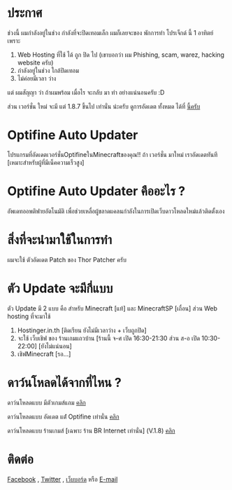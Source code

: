 # ประกาศ
ช่วงนี้ ผมกำลังอยู่ในช่วง กำลังที่จะปิดเทอมเล็ก ผมก็เลยจะของ พักการทำ โปรเจ็กต์ นี้ 1 อาทิตย์ เพราะ

1. Web Hosting ที่ใช้ ได้ ถูก ปิด ไป (เขาบอกว่า ผม Phishing, scam, warez, hacking website ครับ)
2. กำลังอยู่ในช่วง ใกล้ปิดเทอม
3. ไม่ค่อยมีเวลา ว่าง

แต่ ผมสัญญา ว่า ถ้าผมพร้อม เมื่อไร จะกลับ มา ทำ อย่างแน่นอนครับ :D

ส่วน เวอร์ชั่น ใหม่ จะมี แต่ 1.8.7 ขี้นไป เท่านั่น น่ะครับ
ดูการอัดเดต ทั้งหมด ได้ที่ [นี้ครับ](http://boyphongsakorn.ga/optifine-auto-updater/)
# Optifine Auto Updater
โปรแกรมที่อัดเดตเวอร์ชั่นOptifineในMinecraftของคุณ!! ถ้า เวอร์ชั่น มาใหม่ เราอัดเดตทันที 
[เหมาะสำหรับผู้ที่มีเน็คความเร็วสูง]
# Optifine Auto Updater คืออะไร ?
อัพเดทออพติฟายอัตโนมัติ เพื่อช่วยเหลื่อผู้ขลาดแคลนกำลังในการเปิดเว็บดาวโหลดใหม่แล้วติดตั้งเอง
# สิ่งที่จะนำมาใช้ในการทำ
ผมจะใช้ ตัวอัดเดต Patch ของ Thor Patcher ครับ
# ตัว Update จะมีกี่แบบ
ตัว Update มี 2 แบบ คือ สำหรับ Minecraft [แท้] และ MinecraftSP [เถื่อน] ส่วน Web hosting ที่จะมาใช้

1. Hostinger.in.th [ติดเรียน ยังไม่มีเวลาว่าง + เว็บถูกปิด]
2. จะใช้ เว็บเชิฟ ของ ร้านเกมแถวบ้าน [ร้านนี้ จ-ศ เปิด 16:30-21:30 ส่วน ส-อ เปิด 10:30-22:00] [ยังไม่แน่นอน]
3. เชิฟMinecraft [รอ...]

# ดาว์นโหลดได้จากที่ไหน ?
ดาว์นโหลดแบบ มีตัวเกมส์แถม [คลิก](https://github.com/boyphongsakorn/Optifine_Auto_Updater/releases/tag/v1.7)

ดาว์นโหลดแบบ อัดเดต แต่่่่่่ Optifine เท่านั่น [คลิก](https://github.com/boyphongsakorn/Optifine_Auto_Updater/releases/tag/v1.7)

ดาว์นโหลดแบบ ร้านเกมส์ [เฉพาะ ร้าน BR Internet เท่านั่น] (V.1.8)
[คลิก](https://github.com/boyphongsakorn/Optifine_Auto_Updater/releases/tag/v1.8)

# ติดต่อ
[Facebook](http://phongsakornwisetthon.zz.mu/facebook) , [Twitter](http://phongsakornwisetthon.zz.mu/twitter) , [เว็บบอร์ด](http://boyphongsakorn.zz.vc/forums/forum/optifine-auto-updater/) หรือ  [E-mail](mailto:boyphongsakorn@outlook.com)
